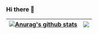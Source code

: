 ### Hi there 👋

<!--
**jahnli/jahnli** is a ✨ _special_ ✨ repository because its `README.md` (this file) appears on your GitHub profile.

Here are some ideas to get you started:

- 🔭 I’m currently working on ...
- 🌱 I’m currently learning ...
- 👯 I’m looking to collaborate on ...
- 🤔 I’m looking for help with ...
- 💬 Ask me about ...
- 📫 How to reach me: ...
- 😄 Pronouns: ...
- ⚡ Fun fact: ...
-->

| <a href="https://github.com/jahnli"><img align="center" src="https://github-readme-stats.vercel.app/api?username=jahnli&show_icons=true&theme=vue&hide=prs&hide_border=true" alt="Anurag's github stats" /></a> | <a href="https://github.com/jahnli"><img align="center" src="https://github-readme-stats.vercel.app/api/top-langs/?username=jahnli&theme=vue&layout=compact&hide_border=true" /></a> |
| ------------- | ------------- |
